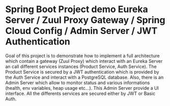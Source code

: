 # Spring Boot Project demo  Eureka Server / Zuul Proxy Gateway / Spring Cloud Config / Admin Server / JWT Authentication

Goal of this project is to demonstrate how to implement a full architecture which contain a gateway (Zuul Proxy) which interact with an Eureka Server an call different services instances (Product Service, Auth Service). The Product Service is secured by a JWT authentication which is provided by the Auth Service and interact with a PostgreSQL database.
Also, there is an Admin Server which allow to monitor status and various informations (health, env variables, heap usage etc...). This Admin Server provide a UI interface.
All the differents services are secured either by JWT or Basic Auth.
